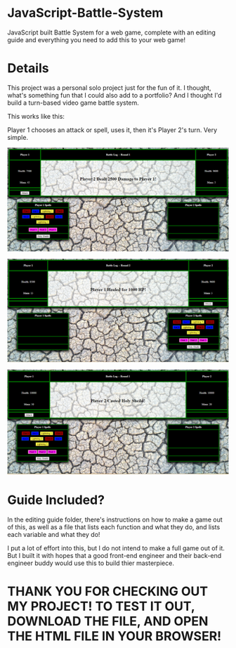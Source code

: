 # JavaScript-Battle-System
JavaScript built Battle System for a web game, complete with an editing guide and everything you need to add this to your web game!

# Details

This project was a personal solo project just for the fun of it.  I thought, what's something fun that I could also add to a portfolio?
And I thought I'd build a turn-based video game battle system.

This works like this:

Player 1 chooses an attack or spell, uses it, then it's Player 2's turn.  Very simple.

![Alt Text](https://github.com/AHiggins98/JavaScript-Battle-System/blob/master/img/JS-Battle-System(1).png)

![Alt Text](https://github.com/AHiggins98/JavaScript-Battle-System/blob/master/img/JS-Battle-System(2).png)

![Alt Text](https://github.com/AHiggins98/JavaScript-Battle-System/blob/master/img/JS-Battle-System(3).png)

# Guide Included?

In the editing guide folder, there's instructions on how to make a game out of this, as well as a file that lists each function and what they do,
and lists each variable and what they do!

I put a lot of effort into this, but I do not intend to make a full game out of it.  But I built it with hopes that a good front-end
engineer and their back-end engineer buddy would use this to build thier masterpiece.


# THANK YOU FOR CHECKING OUT MY PROJECT!  TO TEST IT OUT, DOWNLOAD THE FILE, AND OPEN THE HTML FILE IN YOUR BROWSER!
